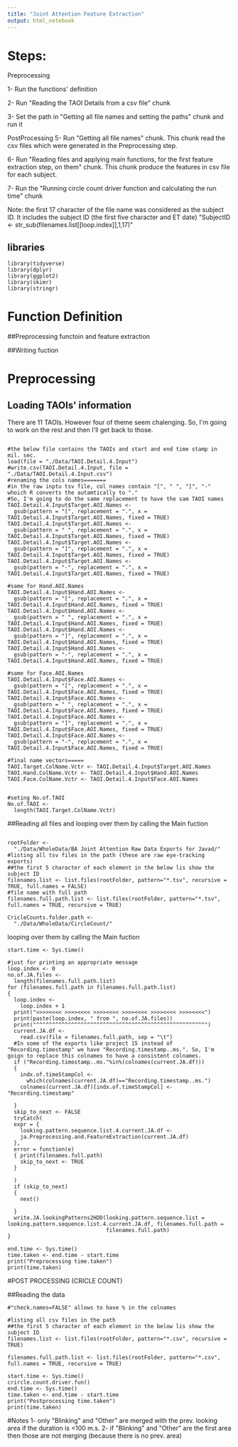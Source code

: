 ```yaml
---
title: "Joint Attention Feature Extraction"
output: html_notebook
---
```

# Steps:

Preprocessing

1- Run the functions' definition

2- Run "Reading the TAOI Details from a csv file" chunk

3- Set the path in "Getting all file names and setting the paths" chunk and run it 


PostProcessing
5- Run "Getting all file names" chunk. This chunk read the csv files which were generated in the Preprocessing step. 

6- Run "Reading files and applying main functions, for the first feature extraction step, on them" chunk. This chunk produce the features in csv file for each subject.

7- Run the "Running circle count driver function and calculating the run time" chunk



Note: 
the first 17 character of the file name was considered as the subject ID. It includes the subject ID (the first five character and ET date)
"SubjectID <- 
    str_sub(filenames.list[[loop.index]],1,17)"
## libraries
```{r libs}
library(tidyverse)
library(dplyr)
library(ggplot2)
library(skimr)
library(stringr)

```


# Function Definition


##Preprocessing functoin and feature extraction


##Writing fuction


















# Preprocessing

## Loading TAOIs' information


There are 11 TAOIs. However four of theme seem chalenging. 
So, I'm going to work on the rest and then I'll get back to those. 

```{r Reading the TAOI Details from a csv file }

#the below file contains the TAOIs and start and end time stamp in mil. sec. 
load(file = "./Data/TAOI.Detail.4.Input")
#write.csv(TAOI.Detail.4.Input, file = "./Data/TAOI.Detail.4.Input.csv")
#renaming the cols names=======
#in the raw inptu tsv file, col names contain "[", " ", "]", "-" whoich R converts the autamtically to "."
#So, I'm going to do the same replacement to have the sam TAOI names
TAOI.Detail.4.Input$Target.AOI.Names <- 
  gsub(pattern = "[", replacement = ".", x = TAOI.Detail.4.Input$Target.AOI.Names, fixed = TRUE)
TAOI.Detail.4.Input$Target.AOI.Names <- 
  gsub(pattern = " ", replacement = ".", x = TAOI.Detail.4.Input$Target.AOI.Names, fixed = TRUE)
TAOI.Detail.4.Input$Target.AOI.Names <- 
  gsub(pattern = "]", replacement = ".", x = TAOI.Detail.4.Input$Target.AOI.Names, fixed = TRUE)
TAOI.Detail.4.Input$Target.AOI.Names <- 
  gsub(pattern = "-", replacement = ".", x = TAOI.Detail.4.Input$Target.AOI.Names, fixed = TRUE)

#same for Hand.AOI.Names
TAOI.Detail.4.Input$Hand.AOI.Names <- 
  gsub(pattern = "[", replacement = ".", x = TAOI.Detail.4.Input$Hand.AOI.Names, fixed = TRUE)
TAOI.Detail.4.Input$Hand.AOI.Names <- 
  gsub(pattern = " ", replacement = ".", x = TAOI.Detail.4.Input$Hand.AOI.Names, fixed = TRUE)
TAOI.Detail.4.Input$Hand.AOI.Names <- 
  gsub(pattern = "]", replacement = ".", x = TAOI.Detail.4.Input$Hand.AOI.Names, fixed = TRUE)
TAOI.Detail.4.Input$Hand.AOI.Names <- 
  gsub(pattern = "-", replacement = ".", x = TAOI.Detail.4.Input$Hand.AOI.Names, fixed = TRUE)

#same for Face.AOI.Names
TAOI.Detail.4.Input$Face.AOI.Names <- 
  gsub(pattern = "[", replacement = ".", x = TAOI.Detail.4.Input$Face.AOI.Names, fixed = TRUE)
TAOI.Detail.4.Input$Face.AOI.Names <- 
  gsub(pattern = " ", replacement = ".", x = TAOI.Detail.4.Input$Face.AOI.Names, fixed = TRUE)
TAOI.Detail.4.Input$Face.AOI.Names <- 
  gsub(pattern = "]", replacement = ".", x = TAOI.Detail.4.Input$Face.AOI.Names, fixed = TRUE)
TAOI.Detail.4.Input$Face.AOI.Names <- 
  gsub(pattern = "-", replacement = ".", x = TAOI.Detail.4.Input$Face.AOI.Names, fixed = TRUE)

#final name vectors=====
TAOI.Target.ColName.Vctr <- TAOI.Detail.4.Input$Target.AOI.Names
TAOI.Hand.ColName.Vctr <- TAOI.Detail.4.Input$Hand.AOI.Names
TAOI.Face.ColName.Vctr <- TAOI.Detail.4.Input$Face.AOI.Names


#seting No.of.TAOI
No.of.TAOI <- 
  length(TAOI.Target.ColName.Vctr)
```

##Reading all files and looping over them by calling the Main fuction

```{r Getting all file names and setting the paths}

rootFolder <- 
  "./Data/WholeData/BA Joint Attention Raw Data Exports for Javad/"
#listing all tsv files in the path (these are raw eye-tracking exports)
##the first 5 character of each element in the below lis show the subject ID
filenames.list <- list.files(rootFolder, pattern="*.tsv", recursive = TRUE, full.names = FALSE)
#file name with full path
filenames.full.path.list <- list.files(rootFolder, pattern="*.tsv", full.names = TRUE, recursive = TRUE)

CricleCounts.folder.path <- 
  "./Data/WholeData/CircleCount/"

```


looping over them by calling the Main fuction
```{r Reading files and applying main functions, warning=FALSE}
start.time <- Sys.time()

#just for printing an appropriate message
loop.index <- 0
no.of.JA.files <-
  length(filenames.full.path.list)
for (filenames.full.path in filenames.full.path.list) 
{
  loop.index <- 
    loop.index + 1
  print(">>>><<<< >>>><<<< >>>><<<< >>>><<<< >>>><<<< >>>><<<<")
  print(paste(loop.index, " from ", no.of.JA.files))
  print("^^^^^^^^^^^^^^^^^^^^^^^^^^^^^^^^^^^^^^^^^^^^^^^^^^^^^")
  current.JA.df <- 
    read.csv(file = filenames.full.path, sep = "\t")
  #In some of the exports like project 15 instead of "Recording.timestamp" we have "Recording.timestamp..ms.". So, I'm goign to replace this colnames to have a consistent colnames. 
  if ("Recording.timestamp..ms."%in%(colnames(current.JA.df))) 
  {
    indx.of.timeStampCol <- 
      which(colnames(current.JA.df)=="Recording.timestamp..ms.")
    colnames(current.JA.df)[indx.of.timeStampCol] <- "Recording.timestamp"
      
  }
  skip_to_next <- FALSE
  tryCatch(
  expr = {
    looking.pattern.sequence.list.4.current.JA.df <- 
    ja.Preprocessing.and.FeatureExtraction(current.JA.df)
  }, 
  error = function(e)
  { print(filenames.full.path)
    skip_to_next <- TRUE
  }
  
  )
  if (skip_to_next) 
  {
    next()
    
  }
  write.JA.lookingPatterns2HDD(looking.pattern.sequence.list = looking.pattern.sequence.list.4.current.JA.df, filenames.full.path = 
                               filenames.full.path)
}

end.time <- Sys.time()
time.taken <- end.time - start.time
print("Preprocessing time.taken")
print(time.taken)
```


#POST PROCESSING (CRICLE COUNT) 

##Reading the data

```{r Getting all file names.}
#"check.names=FALSE" allows to have % in the colnames

#listing all csv files in the path
##the first 5 character of each element in the below lis show the subject ID
filenames.list <- list.files(rootFolder, pattern="*.csv", recursive = TRUE)

filenames.full.path.list <- list.files(rootFolder, pattern="*.csv", full.names = TRUE, recursive = TRUE)
```

```{r Running circle count driver function and calculating the run time}
start.time <- Sys.time()
crircle.count.driver.fun()
end.time <- Sys.time()
time.taken <- end.time - start.time
print("Postprocessing time.taken")
print(time.taken)

```
 



#Notes
1- only "Blinking" and "Other" are merged with the prev. looking area if the duration is <100 m.s.
2- if "Blinking" and "Other" are the first area then those are not merging (because there is no prev. area)




